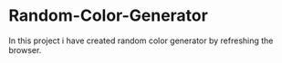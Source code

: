 # Random-Color-Generator
In this project i have created random color generator by refreshing the browser.
